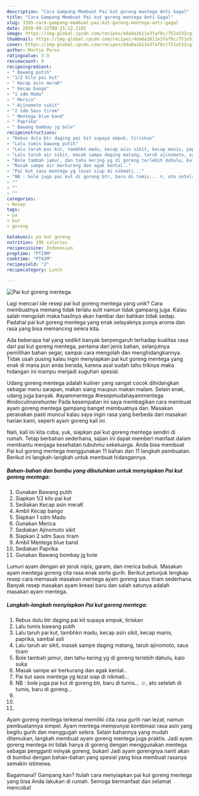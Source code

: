 ```yaml
---
description: "Cara Gampang Membuat Paí kut goreng mentega Anti Gagal"
title: "Cara Gampang Membuat Paí kut goreng mentega Anti Gagal"
slug: 3395-cara-gampang-membuat-pai-kut-goreng-mentega-anti-gagal
date: 2020-09-12T09:15:12.218Z
image: https://img-global.cpcdn.com/recipes/4da8a1611e3faf8c/751x532cq70/pai-kut-goreng-mentega-foto-resep-utama.jpg
thumbnail: https://img-global.cpcdn.com/recipes/4da8a1611e3faf8c/751x532cq70/pai-kut-goreng-mentega-foto-resep-utama.jpg
cover: https://img-global.cpcdn.com/recipes/4da8a1611e3faf8c/751x532cq70/pai-kut-goreng-mentega-foto-resep-utama.jpg
author: Martin Perez
ratingvalue: 3.9
reviewcount: 9
recipeingredient:
- " Bawang putih"
- "1/2 kilo pai kut"
- " Kecap asin meraK"
- " Kecap bango"
- "1 sdm Madu"
- " Merica"
- " Ajinomoto sikit"
- "2 sdm Saus tiram"
- " Mentega blue band"
- " Paprika"
- " Bawang bombay jg bole"
recipeinstructions:
- "Rebus dulu btr daging pai kit supaya empuk, tiriskan"
- "Lalu tumis bawang putih"
- "Lalu taruh pai kut, tambhkn madu, kecap asin sikit, kecap manis, paprika, sambal asli"
- "Lalu taruh air sikit, masak sampe daging matang, taruh ajinomoto, saus tiram"
- "Bole tambah jamur, dan tahu kering yg di goreng terlebih dahulu, kalo suka"
- "Masak sampe air berkurang dan agak kental.."
- "Pai kut saos mentega yg lezat siap di nikmati..."
- "NB : bole juga pai kut di goreng btr, baru di tumis... ☺, ato setelah di tumis, baru di goreng..."
- ""
- ""
- ""
categories:
- Resep
tags:
- pa
- kut
- goreng

katakunci: pa kut goreng 
nutrition: 296 calories
recipecuisine: Indonesian
preptime: "PT29M"
cooktime: "PT42M"
recipeyield: "2"
recipecategory: Lunch

---
```



![Paí kut goreng mentega](https://img-global.cpcdn.com/recipes/4da8a1611e3faf8c/751x532cq70/pai-kut-goreng-mentega-foto-resep-utama.jpg)

Lagi mencari ide resep paí kut goreng mentega yang unik? Cara membuatnya memang tidak terlalu sulit namun tidak gampang juga. Kalau salah mengolah maka hasilnya akan hambar dan bahkan tidak sedap. Padahal paí kut goreng mentega yang enak selayaknya punya aroma dan rasa yang bisa memancing selera kita.

Ada beberapa hal yang sedikit banyak berpengaruh terhadap kualitas rasa dari paí kut goreng mentega, pertama dari jenis bahan, selanjutnya pemilihan bahan segar, sampai cara mengolah dan menghidangkannya. Tidak usah pusing kalau ingin menyiapkan paí kut goreng mentega yang enak di mana pun anda berada, karena asal sudah tahu triknya maka hidangan ini mampu menjadi suguhan spesial.

Udang goreng mentega adalah kuliner yang sangat cocok dihidangkan sebagai menu sarapan, makan siang maupun makan malam. Selain enak, udang juga banyak. #ayammentega #resepmudahayammentega #indoculinairehunter Pada kesempatan ini saya membagikan cara membuat ayam goreng mentega gampang banget membuatnya dan. Masakan peranakan pasti muncul kalau saya ingin rasa yang berbeda dari masakan harian kami, seperti ayam goreng kali ini.


Nah, kali ini kita coba, yuk, siapkan paí kut goreng mentega sendiri di rumah. Tetap berbahan sederhana, sajian ini dapat memberi manfaat dalam membantu menjaga kesehatan tubuhmu sekeluarga. Anda bisa membuat Paí kut goreng mentega menggunakan 11 bahan dan 11 langkah pembuatan. Berikut ini langkah-langkah untuk membuat hidangannya.

<!--inarticleads1-->

##### Bahan-bahan dan bumbu yang dibutuhkan untuk menyiapkan Paí kut goreng mentega:

1. Gunakan  Bawang putih
1. Siapkan 1/2 kilo pai kut
1. Sediakan  Kecap asin meraK
1. Ambil  Kecap bango
1. Siapkan 1 sdm Madu
1. Gunakan  Merica
1. Sediakan  Ajinomoto sikit
1. Siapkan 2 sdm Saus tiram
1. Ambil  Mentega blue band
1. Sediakan  Paprika
1. Gunakan  Bawang bombay jg bole


Lumuri ayam dengan air jeruk nipis, garam, dan merica bubuk. Masakan ayam mentega goreng cita rasa enak serta gurih. Berikut petunjuk lengkap resep cara memasak masakan mentega ayam goreng saus tiram sederhana. Banyak resep masakan ayam kreasi baru dan salah satunya adalah masakan ayam mentega. 

<!--inarticleads2-->

##### Langkah-langkah menyiapkan Paí kut goreng mentega:

1. Rebus dulu btr daging pai kit supaya empuk, tiriskan
1. Lalu tumis bawang putih
1. Lalu taruh pai kut, tambhkn madu, kecap asin sikit, kecap manis, paprika, sambal asli
1. Lalu taruh air sikit, masak sampe daging matang, taruh ajinomoto, saus tiram
1. Bole tambah jamur, dan tahu kering yg di goreng terlebih dahulu, kalo suka
1. Masak sampe air berkurang dan agak kental..
1. Pai kut saos mentega yg lezat siap di nikmati...
1. NB : bole juga pai kut di goreng btr, baru di tumis... ☺, ato setelah di tumis, baru di goreng...
1. 
1. 
1. 


Ayam goreng mentega terkenal memiliki cita rasa gurih nan lezat, namun pembuatannya simpel. Ayam mentega mempunyai kombinasi rasa asin yang begitu gurih dan menggugah selera. Selain bahannya yang mudah ditemukan, langkah membuat ayam goreng mentega juga praktis. Jadi ayam goreng mentega ini tidak hanya di goreng dengan menggunakan mentega sebagai pengganti minyak goreng, bukan! Jadi ayam gorengnya nanti akan di bumbui dengan bahan-bahan yang spesial yang bisa membuat rasanya semakin istimewa. 

Bagaimana? Gampang kan? Itulah cara menyiapkan paí kut goreng mentega yang bisa Anda lakukan di rumah. Semoga bermanfaat dan selamat mencoba!
